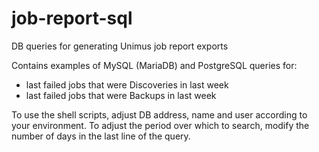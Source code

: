 # job-report-sql
DB queries for generating Unimus job report exports

Contains examples of MySQL (MariaDB) and PostgreSQL queries for:
- last failed jobs that were Discoveries in last week
- last failed jobs that were Backups in last week

To use the shell scripts, adjust DB address, name and user according to your environment.
To adjust the period over which to search, modify the number of days in the last line of the query.
